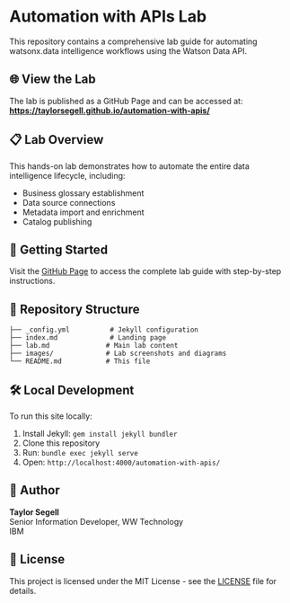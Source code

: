 # Automation with APIs Lab

This repository contains a comprehensive lab guide for automating watsonx.data intelligence workflows using the Watson Data API.

## 🌐 View the Lab

The lab is published as a GitHub Page and can be accessed at:
**https://taylorsegell.github.io/automation-with-apis/**

## 📋 Lab Overview

This hands-on lab demonstrates how to automate the entire data intelligence lifecycle, including:

- Business glossary establishment
- Data source connections
- Metadata import and enrichment
- Catalog publishing

## 🚀 Getting Started

Visit the [GitHub Page](https://taylorsegell.github.io/automation-with-apis/) to access the complete lab guide with step-by-step instructions.

## 📁 Repository Structure

```
├── _config.yml          # Jekyll configuration
├── index.md             # Landing page
├── lab.md              # Main lab content
├── images/             # Lab screenshots and diagrams
└── README.md           # This file
```

## 🛠️ Local Development

To run this site locally:

1. Install Jekyll: `gem install jekyll bundler`
2. Clone this repository
3. Run: `bundle exec jekyll serve`
4. Open: `http://localhost:4000/automation-with-apis/`

## 👤 Author

**Taylor Segell**  
Senior Information Developer, WW Technology  
IBM

## 📄 License  

This project is licensed under the MIT License - see the [LICENSE](LICENSE) file for details.